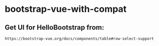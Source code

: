 # bootstrap-vue-with-compat

## Get UI for HelloBootstrap from:
```
https://bootstrap-vue.org/docs/components/table#row-select-support
```
